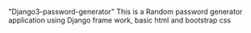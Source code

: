"Django3-password-generator" 
This is a Random password generator application using Django frame work, basic html and bootstrap css
